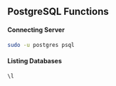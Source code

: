 ## PostgreSQL Functions

#### Connecting Server
```bash
sudo -u postgres psql
```

#### Listing Databases
```sql
\l
```
